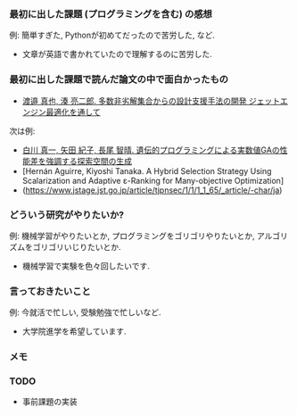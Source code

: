 
### 最初に出した課題 (プログラミングを含む) の感想

例: 簡単すぎた, Pythonが初めてだったので苦労した, など.

-  文章が英語で書かれていたので理解するのに苦労した.

### 最初に出した課題で読んだ論文の中で面白かったもの

- [渡邉 真也, 湊 亮二郎. 多数非劣解集合からの設計支援手法の開発 ジェットエンジン最適化を通して](https://www.jstage.jst.go.jp/article/tjsai/24/1/24_1_1/_article/-char/ja)  

次は例:

- [白川 真一, 矢田 紀子, 長尾 智晴. 遺伝的プログラミングによる実数値GAの性能差を強調する探索空間の生成](https://www.jstage.jst.go.jp/article/tjpnsec/1/1/1_1_54/_article/-char/ja)
- [Hernán Aguirre, Kiyoshi Tanaka. A Hybrid Selection Strategy Using Scalarization and Adaptive ε-Ranking for Many-objective Optimization]
- (https://www.jstage.jst.go.jp/article/tjpnsec/1/1/1_1_65/_article/-char/ja)

### どういう研究がやりたいか?

例: 機械学習がやりたいとか, プログラミングをゴリゴリやりたいとか, アルゴリズムをゴリゴリいじりたいとか.

- 機械学習で実験を色々回したいです.

### 言っておきたいこと

例: 今就活で忙しい, 受験勉強で忙しいなど.
- 大学院進学を希望しています.

### メモ

### TODO
- 事前課題の実装

